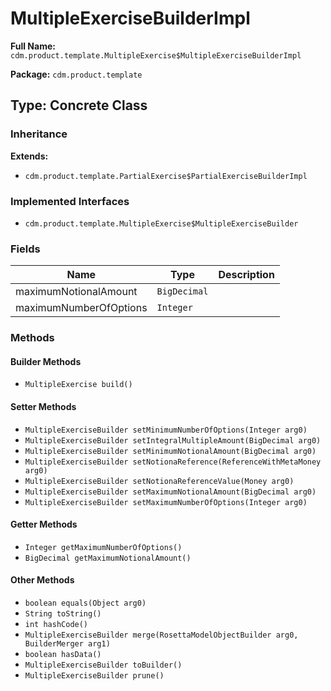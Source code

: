 # MultipleExerciseBuilderImpl

**Full Name:** `cdm.product.template.MultipleExercise$MultipleExerciseBuilderImpl`

**Package:** `cdm.product.template`

## Type: Concrete Class

### Inheritance

**Extends:**
- `cdm.product.template.PartialExercise$PartialExerciseBuilderImpl`

### Implemented Interfaces

- `cdm.product.template.MultipleExercise$MultipleExerciseBuilder`

### Fields

| Name | Type | Description |
|------|------|-------------|
| maximumNotionalAmount | `BigDecimal` |  |
| maximumNumberOfOptions | `Integer` |  |

### Methods

#### Builder Methods

- `MultipleExercise build()`

#### Setter Methods

- `MultipleExerciseBuilder setMinimumNumberOfOptions(Integer arg0)`
- `MultipleExerciseBuilder setIntegralMultipleAmount(BigDecimal arg0)`
- `MultipleExerciseBuilder setMinimumNotionalAmount(BigDecimal arg0)`
- `MultipleExerciseBuilder setNotionaReference(ReferenceWithMetaMoney arg0)`
- `MultipleExerciseBuilder setNotionaReferenceValue(Money arg0)`
- `MultipleExerciseBuilder setMaximumNotionalAmount(BigDecimal arg0)`
- `MultipleExerciseBuilder setMaximumNumberOfOptions(Integer arg0)`

#### Getter Methods

- `Integer getMaximumNumberOfOptions()`
- `BigDecimal getMaximumNotionalAmount()`

#### Other Methods

- `boolean equals(Object arg0)`
- `String toString()`
- `int hashCode()`
- `MultipleExerciseBuilder merge(RosettaModelObjectBuilder arg0, BuilderMerger arg1)`
- `boolean hasData()`
- `MultipleExerciseBuilder toBuilder()`
- `MultipleExerciseBuilder prune()`

